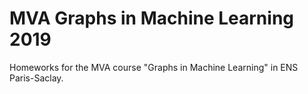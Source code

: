 # MVA Graphs in Machine Learning 2019
Homeworks for the MVA course "Graphs in Machine Learning" in ENS Paris-Saclay.
